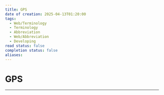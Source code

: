 ```yaml
---
title: GPS
date of creation: 2025-04-13T01:20:00
tags:
  - Web/Terminology
  - Terminology
  - Abbreviation
  - Web/Abbreviation
  - Developing
read status: false
completion status: false
aliases:
---
```

# GPS
---
